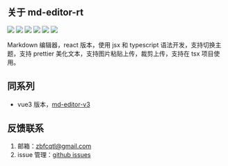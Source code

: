 ## 关于 md-editor-rt

![](https://img.shields.io/github/stars/imzbf/md-editor-rt?style=social) ![](https://img.shields.io/npm/dm/md-editor-rt) ![](https://img.shields.io/bundlephobia/min/md-editor-rt) ![](https://img.shields.io/github/license/imzbf/md-editor-rt) ![](https://img.shields.io/github/package-json/v/imzbf/md-editor-rt) ![](https://img.shields.io/badge/ssr-%3E1.6.0-brightgreen)

Markdown 编辑器，react 版本，使用 jsx 和 typescript 语法开发，支持切换主题，支持 prettier 美化文本，支持图片粘贴上传，裁剪上传，支持在 tsx 项目使用。

## 同系列

- vue3 版本，[md-editor-v3](https://github.com/imzbf/md-editor-v3)

## 反馈联系

1. 邮箱：zbfcqtl@gmail.com
2. issue 管理：[github issues](https://github.com/imzbf/md-editor-rt/issues)
